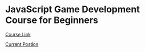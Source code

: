 # JavaScript Game Development Course for Beginners

[Course Link](https://www.youtube.com/watch?v=GFO_txvwK_c)

[Current Postion](https://www.youtube.com/watch?v=GFO_txvwK_c&t=5133s)